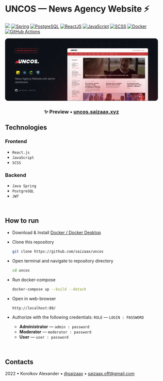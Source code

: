 # UNCOS — News Agency Website ⚡

[![](https://img.shields.io/website?down_message=offline&label=uncos.saizaax.xyz&up_message=online&url=http%3A%2F%2Funcos.saizaax.xyz%2F)](http://uncos.saizaax.xyz/) 
[![Spring](https://img.shields.io/badge/Java%20Spring-6DB33F?logo=spring&logoColor=white)](https://spring.io/)
[![PostgreSQL](https://img.shields.io/badge/PostgreSQL-4169E1.svg?logo=postgresql&logoColor=white)](https://www.postgresql.org/)
[![ReactJS](https://img.shields.io/badge/React.js-282C34?logo=react&logoColor=white)](https://reactjs.org/)
[![JavaScript](https://img.shields.io/badge/JavaScript-F7DF1E?logo=javascript&logoColor=black)](https://developer.mozilla.org/en-US/docs/Web/JavaScript)
[![SCSS](https://img.shields.io/badge/SCSS-CC6699?logo=sass&logoColor=white)](https://sass-lang.com/)
[![Docker](https://img.shields.io/badge/Docker-%230db7ed.svg?logo=docker&logoColor=white)](https://www.docker.com/)
[![GitHub Actions](https://img.shields.io/badge/GitHub%20Actions-2088FF?logo=githubactions&logoColor=white)](https://github.com/features/actions)

![](preview.png)

<h3 align="center">
✨ Preview • <a href="https://uncos.saizaax.xyz/">uncos.saizaax.xyz</a>
</h3>

## Technologies

### Frontend
- `React.js`
- `JavaScript`
- `SCSS`

### Backend
- `Java Spring`
- `PostgreSQL`
- `JWT`

<br>

## How to run

* Download & Install [Docker / Docker Desktop](https://www.docker.com/products/docker-desktop)

* Clone this repository
    ```bash
    git clone https://github.com/saizaax/uncos
    ```

* Open terminal and navigate to repository directory
    ```bash
    cd uncos
    ```

* Run docker-compose 
    ```bash
    docker-compose up --build --detach
    ```

* Open in web-browser
    ```bash
    http://localhost:80/
    ```

* Authorize with the following credentials: `ROLE` — `LOGIN : PASSWORD`
    * **Administrator** — `admin : password`
    * **Moderator** — `moderator : password`
    * **User** — `user : password`

<br>

## Contacts

2022 • Korolkov Alexander • [@saizaax](https://t.me/saizaax) • [saizaax.off@gmail.com](mailto:saizaax.off@gmail.com)